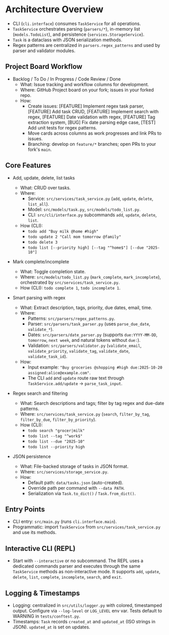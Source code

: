 # Architecture Overview

- CLI (`cli.interface`) consumes `TaskService` for all operations.
- `TaskService` orchestrates parsing (`parsers/*`), in-memory list (`models.TodoList`), and persistence (`services.StorageService`).
- `Task` is a dataclass with JSON serialization methods.
- Regex patterns are centralized in `parsers.regex_patterns` and used by parser and validator modules.

## Project Board Workflow

- Backlog / To Do / In Progress / Code Review / Done
  - What: Issue tracking and workflow columns for development.
  - Where: GitHub Project board on your fork; issues in your forked repo.
  - How:
    - Create issues: [FEATURE] Implement regex task parser, [FEATURE] Add task CRUD, [FEATURE] Implement search with regex, [FEATURE] Date validation with regex, [FEATURE] Tag extraction system, [BUG] Fix date parsing edge case, [TEST] Add unit tests for regex patterns.
    - Move cards across columns as work progresses and link PRs to issues.
    - Branching: develop on `feature/*` branches; open PRs to your fork's `main`.

## Core Features

- Add, update, delete, list tasks
  - What: CRUD over tasks.
  - Where:
    - Service: `src/services/task_service.py` (`add`, `update`, `delete`, `list_all`).
    - Model: `src/models/task.py`, `src/models/todo_list.py`.
    - CLI: `src/cli/interface.py` subcommands `add`, `update`, `delete`, `list`.
  - How (CLI):
    - `todo add "Buy milk @home #high"`
    - `todo update 2 "Call mom tomorrow @family"`
    - `todo delete 3`
    - `todo list [--priority high] [--tag "^home$"] [--due "2025-10"]`

- Mark complete/incomplete
  - What: Toggle completion state.
  - Where: `src/models/todo_list.py` (`mark_complete`, `mark_incomplete`), orchestrated by `src/services/task_service.py`.
  - How (CLI): `todo complete 1`, `todo incomplete 1`.

- Smart parsing with regex
  - What: Extract description, tags, priority, due dates, email, time.
  - Where:
    - Patterns: `src/parsers/regex_patterns.py`.
    - Parser: `src/parsers/task_parser.py` (uses `parse_due_date`, `validate_*`).
    - Dates: `src/parsers/date_parser.py` (supports `due:YYYY-MM-DD`, `tomorrow`, `next week`, and natural tokens without `due:`).
    - Validation: `src/parsers/validator.py` (`validate_email`, `validate_priority`, `validate_tag`, `validate_date`, `validate_task_id`).
  - How:
    - Input example: `"Buy groceries @shopping #high due:2025-10-20 assigned:alice@example.com"`.
    - The CLI `add` and `update` route raw text through `TaskService.add/update` → `parse_task_input`.

- Regex search and filtering
  - What: Search descriptions and tags; filter by tag regex and due-date patterns.
  - Where: `src/services/task_service.py` (`search`, `filter_by_tag`, `filter_by_due`, `filter_by_priority`).
  - How (CLI):
    - `todo search "grocer|milk"`
    - `todo list --tag "^work$"`
    - `todo list --due "2025-10"`
    - `todo list --priority high`

- JSON persistence
  - What: File-backed storage of tasks in JSON format.
  - Where: `src/services/storage_service.py`.
  - How:
    - Default path: `data/tasks.json` (auto-created).
    - Override path per command with `--data PATH`.
    - Serialization via `Task.to_dict()` / `Task.from_dict()`.

## Entry Points

- CLI entry: `src/main.py` (runs `cli.interface.main`).
- Programmatic: import `TaskService` from `src/services/task_service.py` and use its methods.

## Interactive CLI (REPL)

- Start with `--interactive` or no subcommand. The REPL uses a dedicated commands parser and executes through the same `TaskService` methods as non-interactive mode. It supports `add`, `update`, `delete`, `list`, `complete`, `incomplete`, `search`, and `exit`.

## Logging & Timestamps

- Logging: centralized in `src/utils/logger.py` with colored, timestamped output. Configure via `--log-level` or `LOG_LEVEL` env var. Tests default to WARNING in `tests/conftest.py`.
- Timestamps: `Task` records `created_at` and `updated_at` (ISO strings in JSON). `updated_at` is set on updates.
